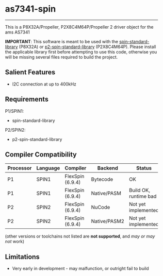 # as7341-spin 
-------------

This is a P8X32A/Propeller, P2X8C4M64P/Propeller 2 driver object for the ams AS7341

**IMPORTANT**: This software is meant to be used with the [spin-standard-library](https://github.com/avsa242/spin-standard-library) (P8X32A) or [p2-spin-standard-library](https://github.com/avsa242/p2-spin-standard-library) (P2X8C4M64P). Please install the applicable library first before attempting to use this code, otherwise you will be missing several files required to build the project.


## Salient Features

* I2C connection at up to 400kHz


## Requirements

P1/SPIN1:
* spin-standard-library

P2/SPIN2:
* p2-spin-standard-library


## Compiler Compatibility

| Processor | Language | Compiler               | Backend      | Status                |
|-----------|----------|------------------------|--------------|-----------------------|
| P1        | SPIN1    | FlexSpin (6.9.4)       | Bytecode     | OK                    |
| P1        | SPIN1    | FlexSpin (6.9.4)       | Native/PASM  | Build OK, runtime bad |
| P2        | SPIN2    | FlexSpin (6.9.4)       | NuCode       | Not yet implemented   |
| P2        | SPIN2    | FlexSpin (6.9.4)       | Native/PASM2 | Not yet implemented   |

(other versions or toolchains not listed are __not supported__, and _may or may not_ work)


## Limitations

* Very early in development - may malfunction, or outright fail to build

